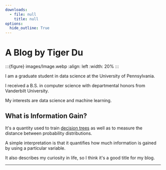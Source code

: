 ```yaml
---
downloads:
  - file: null
    title: null
options:
  hide_outline: True
---
```


# A Blog by Tiger Du

:::{figure} images/Image.webp
:align: left
:width: 20%
:::

I am a graduate student in data science at the University of Pennsylvania.

I received a B.S. in computer science with departmental honors from Vanderbilt University.

My interests are data science and machine learning.

## What is Information Gain?

It's a quantity used to train [decision trees](https://en.wikipedia.org/wiki/Decision_tree) as well as to measure the distance between probability distributions.

A simple interpretation is that it quantifies how much information is gained by using a particular variable.

It also describes my curiosity in life, so I think it's a good title for my blog.

---
